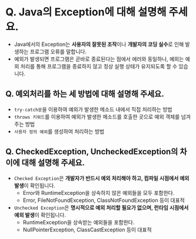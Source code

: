 # Q. Java의 Exception에 대해 설명해 주세요.
- Java에서의 Exception는 **사용자의 잘못된 조작**이나 **개발자의 코딩 실수**로 인해 발생하는 프로그램 오류를 말합니다.
- 예외가 발생되면 프로그램은 곧바로 종료된다는 점에서 에러와 동일하나, 예외는 예외 처리를 통해 프로그램을 종료하지 않고 정상 실행 상태가 유지되도록 할 수 있습니다.



## Q. 예외처리를 하는 세 방법에 대해 설명해 주세요.
- `try-catch문`을 이용하여 예외가 발생한 메소드 내에서 직접 처리하는 방법
- `throws 키워드`를 이용하여 예외가 발생한 메소드를 호출한 곳으로 예외 객체를 넘겨주는 방법
- `사용자 정의 예외`를 생성하여 처리하는 방법


## Q. CheckedException, UncheckedException의 차이에 대해 설명해 주세요.
- `Checked Exception`은 **개발자가 반드시 예외 처리해야 하고, 컴파일 시점에서 예외 발생**이 확인됩니다.
    - Error와 RuntimeException을 상속하지 않은 예외들을 모두 포함한다.
    - Error, FileNotFoundException, ClassNotFoundException 등이 대표적
- `Unchecked Exception`은 **명시적으로 예외 처리할 필요가 없으며, 런타임 시점에서 예외 발생**이 확인됩니다.
    - RuntimeException을 상속받는 예외들을 포함한다.
    - NullPointerException, ClassCastException 등이 대표적
